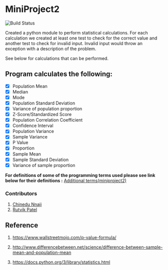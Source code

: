 # **MiniProject2**

![Build Status](https://travis-ci.org/cen24/miniproject2.svg?branch=master)

Created a python module to perform statistical calculations. For each calculation we created at least one test to check for the correct value and another test to check for invalid input. Invalid input would throw an exception with a description of the problem.

See below for calculations that can be performed.

## **Program calculates the following:**
- [X] Population Mean
- [X] Median
- [X] Mode
- [X] Population Standard Deviation
- [X] Variance of population proportion
- [x] Z-Score/Standardized Score
- [X] Population Correlation Coefficient
- [X] Confidence Interval
- [x] Population Variance
- [x] Sample Variance
- [x] P Value
- [X] Proportion
- [x] Sample Mean
- [X] Sample Standard Deviation
- [X] Variance of sample proportion

**For definitions of some of the programming terms used please see link below for their definitions  :** [Additional terms(miniproject2)](https://github.com/rutvik2611/miniproject1/blob/master/Additional%20terms(miniproject2).md)

### Contributors
1. [Chinedu Nnaji](https://www.linkedin.com/in/chinedunnaji/)
2. [Rutvik Patel](https://github.com/rutvik2611)

## Reference
1. https://www.wallstreetmojo.com/p-value-formula/

2. http://www.differencebetween.net/science/difference-between-sample-mean-and-population-mean

3. https://docs.python.org/3/library/statistics.html
